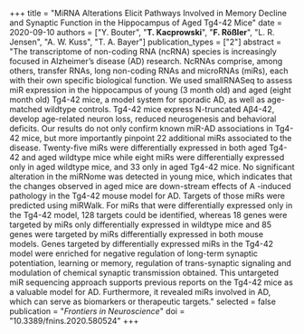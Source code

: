 +++
title = "MiRNA Alterations Elicit Pathways Involved in Memory Decline and Synaptic Function in the Hippocampus of Aged Tg4-42 Mice"
date = 2020-09-10
authors = ["Y. Bouter", "**T. Kacprowski**", "**F. Rößler**", "L. R. Jensen", "A. W. Kuss", "T. A. Bayer"]
publication_types = ["2"]
abstract = "The transcriptome of non-coding RNA (ncRNA) species is increasingly focused in Alzheimer’s disease (AD) research. NcRNAs comprise, among others, transfer RNAs, long non-coding RNAs and microRNAs (miRs), each with their own specific biological function. We used smallRNASeq to assess miR expression in the hippocampus of young (3 month old) and aged (eight month old) Tg4-42 mice, a model system for sporadic AD, as well as age-matched wildtype controls. Tg4-42 mice express N-truncated Aβ4-42, develop age-related neuron loss, reduced neurogenesis and behavioral deficits. Our results do not only confirm known miR-AD associations in Tg4-42 mice, but more importantly pinpoint 22 additional miRs associated to the disease. Twenty-five miRs were differentially expressed in both aged Tg4-42 and aged wildtype mice while eight miRs were differentially expressed only in aged wildtype mice, and 33 only in aged Tg4-42 mice. No significant alteration in the miRNome was detected in young mice, which indicates that the changes observed in aged mice are down-stream effects of A -induced pathology in the Tg4-42 mouse model for AD. Targets of those miRs were predicted using miRWalk. For miRs that were differentially expressed only in the Tg4-42 model, 128 targets could be identified, whereas 18 genes were targeted by miRs only differentially expressed in wildtype mice and 85 genes were targeted by miRs differentially expressed in both mouse models. Genes targeted by differentially expressed miRs in the Tg4-42 model were enriched for negative regulation of long-term synaptic potentiation, learning or memory, regulation of trans-synaptic signaling and modulation of chemical synaptic transmission obtained. This untargeted miR sequencing approach supports previous reports on the Tg4-42 mice as a valuable model for AD. Furthermore, it revealed miRs involved in AD, which can serve as biomarkers or therapeutic targets."
selected = false
publication = "*Frontiers in Neuroscience*"
doi = "10.3389/fnins.2020.580524"
+++

